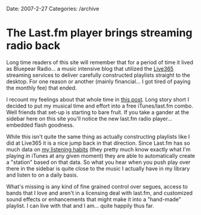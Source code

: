 Date: 2007-2-27
Categories: /archive

# The Last.fm player brings streaming radio back

Long time readers of this site will remember that for a period of time it lived as Bluepear Radio... a music intensive blog that utilized the <a href="http://live365.com">Live365 </a>streaming services to deliver carefully constructed playlists straight to the desktop.  For one reason or another (mainly financial... I got tired of paying the monthly fee) that ended.
<!--more-->
I recount my feelings about that whole time in <a href="http://mturro.bluepear.org/2006/11/08/starting-to-love-lastfm/">this post</a>.  Long story short I decided to put my musical time and effort into a free iTunes/last.fm combo.  Well friends that set-up is starting to bare fruit.  If you take a gander at the sidebar here on this site you'll notice the new last.fm radio player... embedded flash goodness.

While this isn't quite the same thing as actually constructing playlists like I did at Live365 it is a nice jump back in that direction.  Since Last.fm has so much data on <a href="http://last.fm/user/mturro">my listening habits</a> (they pretty much know exactly what I'm playing in iTunes at any given moment) they are able to automatically create a "station" based on that data.  So what you hear when you push play over there in the sidebar is quite close to the music I actually have in my library and listen to on a daily basis.

What's missing is any kind of fine grained control over segues, access to bands that I love and aren't in a licensing deal with last.fm, and customized sound effects or enhancements that might make it into a "hand-made" playlist.  I can live with that and I am... quite happily thus far.
